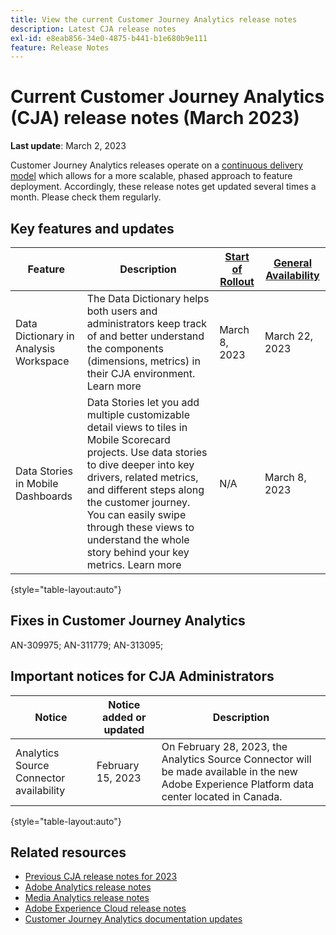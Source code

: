 ```yaml
---
title: View the current Customer Journey Analytics release notes
description: Latest CJA release notes
exl-id: e8eab856-34e0-4875-b441-b1e680b9e111
feature: Release Notes
---
```

# Current Customer Journey Analytics (CJA) release notes (March 2023)

**Last update**: March 2, 2023

Customer Journey Analytics releases operate on a [continuous delivery model](releases.md) which allows for a more scalable, phased approach to feature deployment. Accordingly, these release notes get updated several times a month. Please check them regularly.

## Key features and updates

| Feature | Description | [Start of Rollout](/help/release-notes/releases.md) | [General Availability](/help/release-notes/releases.md) |
| ----------- | ---------- | ----- | --- |
| Data Dictionary in Analysis Workspace | The Data Dictionary helps both users and administrators keep track of and better understand the components (dimensions, metrics) in their CJA environment. Learn more | March 8, 2023 | March 22, 2023 |
| Data Stories in Mobile Dashboards | Data Stories let you add multiple customizable detail views to tiles in Mobile Scorecard projects. Use data stories to dive deeper into key drivers, related metrics, and different steps along the customer journey. You can easily swipe through these views to understand the whole story behind your key metrics. Learn more | N/A | March 8, 2023 |

{style="table-layout:auto"}
  
## Fixes in Customer Journey Analytics

AN-309975; AN-311779; AN-313095; 

## Important notices for CJA Administrators

| Notice | Notice added or updated | Description |
| --- | --- | --- |
| Analytics Source Connector availability | February 15, 2023 |  On February 28, 2023, the Analytics Source Connector will be made available in the new Adobe Experience Platform data center located in Canada. |

{style="table-layout:auto"}

## Related resources

* [Previous CJA release notes for 2023](/help/release-notes/2023.md)
* [Adobe Analytics release notes](https://experienceleague.adobe.com/docs/analytics/release-notes/latest.html?lang=en)
* [Media Analytics release notes](https://experienceleague.adobe.com/docs/media-analytics/using/additional-resources/release-notes.html)
* [Adobe Experience Cloud release notes](https://experienceleague.adobe.com/docs/release-notes/experience-cloud/current.html)
* [Customer Journey Analytics documentation updates](/help/release-notes/doc-changes.md)
